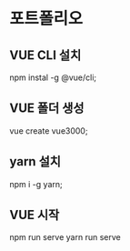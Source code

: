 # 포트폴리오

## VUE CLI 설치
npm instal -g @vue/cli;

## VUE 폴더 생성
vue create vue3000;

## yarn 설치
npm i -g yarn;

## VUE 시작
npm run serve
yarn run serve

